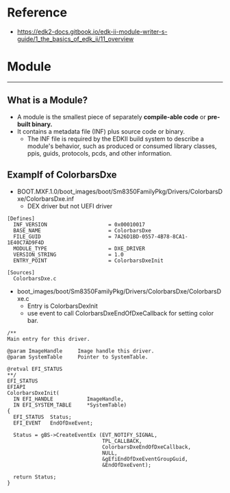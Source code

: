 # Reference
- https://edk2-docs.gitbook.io/edk-ii-module-writer-s-guide/1_the_basics_of_edk_ii/11_overview

# Module
---
## What is a Module?
- A module is the smallest piece of separately **compile-able code** or **pre-built binary.** 
- It contains a metadata file (INF) plus source code or binary. 
  - The INF file is required by the EDKII build system to describe a module's behavior, such as produced or consumed library classes, ppis, guids, protocols, pcds, and other information.

## Examplf of ColorbarsDxe
- BOOT.MXF.1.0/boot_images/boot/Sm8350FamilyPkg/Drivers/ColorbarsDxe/ColorbarsDxe.inf
  - DEX driver but not UEFI driver
```
[Defines]
  INF_VERSION                    = 0x00010017
  BASE_NAME                      = ColorbarsDxe
  FILE_GUID                      = 7A26D1BD-0557-4B78-8CA1-1E40C7AD9F4D
  MODULE_TYPE                    = DXE_DRIVER
  VERSION_STRING                 = 1.0
  ENTRY_POINT                    = ColorbarsDxeInit

[Sources]
  ColorbarsDxe.c
```
- boot_images/boot/Sm8350FamilyPkg/Drivers/ColorbarsDxe/ColorbarsDxe.c
  - Entry is ColorbarsDexInit
  - use event to call ColorbarsDxeEndOfDxeCallback for setting color bar.
```
/**
Main entry for this driver.

@param ImageHandle     Image handle this driver.
@param SystemTable     Pointer to SystemTable.

@retval EFI_STATUS
**/
EFI_STATUS
EFIAPI
ColorbarsDxeInit(
  IN EFI_HANDLE           ImageHandle,
  IN EFI_SYSTEM_TABLE     *SystemTable)
{
  EFI_STATUS  Status;
  EFI_EVENT   EndOfDxeEvent;

  Status = gBS->CreateEventEx (EVT_NOTIFY_SIGNAL,
                               TPL_CALLBACK,
                               ColorbarsDxeEndOfDxeCallback,
                               NULL,
                               &gEfiEndOfDxeEventGroupGuid,
                               &EndOfDxeEvent);

  return Status;
}

```